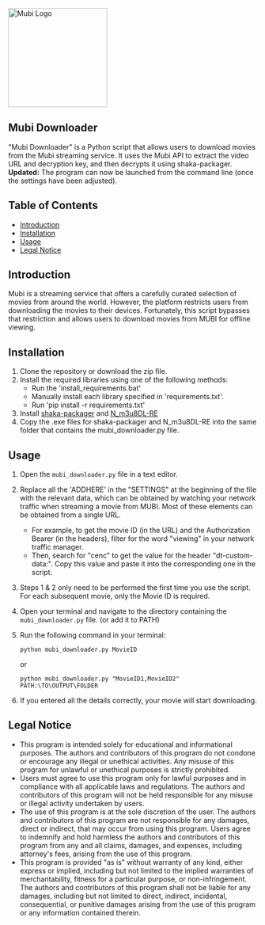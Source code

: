 <img src="https://mubi.com/MUBI-logo.png" alt="Mubi Logo" width="200"/>

## Mubi Downloader

"Mubi Downloader" is a Python script that allows users to download movies from the Mubi streaming service. It uses the Mubi API to extract the video URL and decryption key, and then decrypts it using shaka-packager. <br>
<b>Updated:</b> The program can now be launched from the command line (once the settings have been adjusted).

## Table of Contents
- [Introduction](#Introduction)
- [Installation](#installation)
- [Usage](#usage)
- [Legal Notice](#legal-notice)

## Introduction
Mubi is a streaming service that offers a carefully curated selection of movies from around the world. However, the platform restricts users from downloading the movies to their devices. Fortunately, this script bypasses that restriction and allows users to download movies from MUBI for offline viewing.

## Installation
1. Clone the repository or download the zip file.
2. Install the required libraries using one of the following methods:
    * Run the 'install_requirements.bat'
    * Manually install each library specified in 'requirements.txt'.
    * Run 'pip install -r requirements.txt'
3. Install [shaka-packager](https://github.com/shaka-project/shaka-packager/releases/tag/v2.6.1) and [N_m3u8DL-RE](https://github.com/nilaoda/N_m3u8DL-RE/releases)
4. Copy the .exe files for shaka-packager and N_m3u8DL-RE into the same folder that contains the mubi_downloader.py file.

## Usage

1. Open the `mubi_downloader.py` file in a text editor.
2. Replace all the 'ADDHERE' in the "SETTINGS" at the beginning of the file with the relevant data, which can be obtained by watching your network traffic when streaming a movie from MUBI. Most of these elements can be obtained from a single URL. 
   - For example, to get the movie ID (in the URL) and the Authorization Bearer (in the headers), filter for the word "viewing" in your network traffic manager. 
   - Then, search for "cenc" to get the value for the header "dt-custom-data:". Copy this value and paste it into the corresponding one in the script.
3. Steps 1 & 2 only need to be performed the first time you use the script. For each subsequent movie, only the Movie ID is required.
4. Open your terminal and navigate to the directory containing the `mubi_downloader.py` file. (or add it to PATH)
5. Run the following command in your terminal:

    ```
    python mubi_downloader.py MovieID
    ```
   
   or 

    ```
    python mubi_downloader.py "MovieID1,MovieID2" PATH:\TO\OUTPUT\FOLDER
    ```
   
6. If you entered all the details correctly, your movie will start downloading.

## Legal Notice
- This program is intended solely for educational and informational purposes. The authors and contributors of this program do not condone or encourage any illegal or unethical activities. Any misuse of this program for unlawful or unethical purposes is strictly prohibited.
- Users must agree to use this program only for lawful purposes and in compliance with all applicable laws and regulations. The authors and contributors of this program will not be held responsible for any misuse or illegal activity undertaken by users.
- The use of this program is at the sole discretion of the user. The authors and contributors of this program are not responsible for any damages, direct or indirect, that may occur from using this program. Users agree to indemnify and hold harmless the authors and contributors of this program from any and all claims, damages, and expenses, including attorney's fees, arising from the use of this program.
- This program is provided "as is" without warranty of any kind, either express or implied, including but not limited to the implied warranties of merchantability, fitness for a particular purpose, or non-infringement. The authors and contributors of this program shall not be liable for any damages, including but not limited to direct, indirect, incidental, consequential, or punitive damages arising from the use of this program or any information contained therein.
